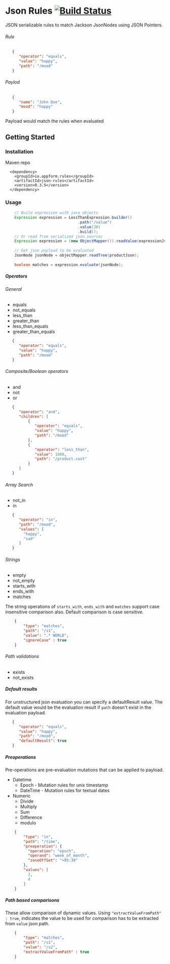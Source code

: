 # Json Rules [![Build Status](https://travis-ci.org/santanusinha/json-rules.svg?branch=master)](https://travis-ci.org/santanusinha/json-rules)

JSON serializable rules to match Jackson JsonNodes using JSON Pointers.

###### Rule
```json
   {
      "operator": "equals",
      "value": "happy",
      "path": "/mood"
   }
```

###### Paylod
```json
   {
      "name": "John Doe",
      "mood": "happy"
   }
```

Payload would match the rules when evaluated


## Getting Started
### Installation

Maven repo
```
  <dependency>
    <groupId>io.appform.rules</groupId>
    <artifactId>json-rules</artifactId>
    <version>0.3.5</version>
  </dependency>
```

### Usage
```java
    // Build expression with java objects
    Expression expression = LessThanExpression.builder()
                                .path("/value")
                                .value(30)
                                .build();
    // Or read from serialized json sources
    Expression expression = (new ObjectMapper()).readValue(expressionJson, Expression.class)
    
    // Get json payload to be evaluated
    JsonNode jsonNode = objectMapper.readTree(productJson);
    
    boolean matches = expression.evaluate(jsonNode);
```
##### Operators


###### General

 * equals
 * not_equals
 * less_than 
 * greater_than
 * less_than_equals
 * greater_than_equals

```json
   {
      "operator": "equals",
      "value": "happy",
      "path": "/mood"
   }
```

###### Composite/Boolean operators
 * and
 * not
 * or
```json
   {
      "operator": "and",
      "children": [
          {
             "operator": "equals",
             "value": "happy",
             "path": "/mood"
          },
          {
             "operator": "less_than",
             "value": 1000,
             "path": "/product.cost"
          }
      ]
   }
```
###### Array Search

 * not_in
 * in

```json
   {
      "operator": "in",
      "path": "/mood",
      "values": [
        "happy",
        "sad"
      ]
   }
```

###### Strings
 * empty
 * not_empty
 * starts_with
 * ends_with
 * matches

The string operations of `starts_with`, `ends_with` and `matches` support case insensitive comparison also. Default comparison is case sensitive.

```json
    {
        "type": "matches",
        "path": "/s1",
        "value": ".* WORLD",
        "ignoreCase" : true
    }
```


###### Path validations
 * exists
 * not_exists
 

##### Default results

For unstructured json evaluation you can specify a defaultResult value.
The default value would be the evaluation result if `path` doesn't exist in the evaluation payload.

```json
   {
      "operator": "equals",
      "value": "happy",
      "path": "/mood",
      "defaultResult": true
   }
```

##### Preoperations

Pre-operations are pre-evaluation mutations that can be applied to payload.
 
 * Datetime
     * Epoch - Mutation rules for unix timestamp
     * DateTime - Mutation rules for textual dates
 * Numeric
     * Divide
     * Multiply
     * Sum
     * Difference
     * modulo
  
```json
    {
        "type": "in",
        "path": "/time",
        "preoperation": {
          "operation": "epoch",
          "operand": "week_of_month",
          "zoneOffSet": "+05:30"
        },
        "values": [
          2,
          4
        ]
    }
```
  
##### Path based comparisons

These allow comparison of dynamic values. Using `"extractValueFromPath" : true`, indicates the value to be used for comparison has to be extracted from `value` json path.

``` json
    {
        "type": "matches",
        "path": "/s1",
        "value": "/s2",
        "extractValueFromPath" : true
    }
```